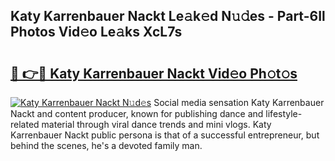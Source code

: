 ## Katy Karrenbauer Nackt Le𝚊k𝚎d N𝚞𝚍es - Part-6Il Photos Vid𝚎o Le𝚊ks XcL7s

# <h2><a href="http://fb41n0w.evod.top/?m=Katy+Karrenbauer+Nackt">🔗 👉🔴 Katy Karrenbauer Nackt Vid𝚎o Ph𝚘t𝚘s</a></h2>

[![Katy Karrenbauer Nackt N𝚞d𝚎s](https://i.imgur.com/8V9OHl7.gif)](http://fb41n0w.evod.top/?m=Katy+Karrenbauer+Nackt)
Social media sensation Katy Karrenbauer Nackt and content producer, known for publishing dance and lifestyle-related material through viral dance trends and mini vlogs. Katy Karrenbauer Nackt public persona is that of a successful entrepreneur, but behind the scenes, he's a devoted family man. 
